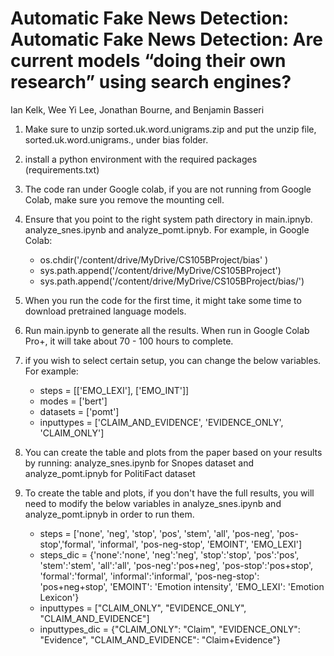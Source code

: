 
# Automatic Fake News Detection: Automatic Fake News Detection: Are current models “doing their own research” using search engines?

Ian Kelk, Wee Yi Lee, Jonathan Bourne, and Benjamin Basseri 
 <br>
1. Make sure to unzip sorted.uk.word.unigrams.zip and put the unzip file, sorted.uk.word.unigrams., under bias folder. 
2. install a python environment with the required packages (requirements.txt) 
3. The code ran under Google colab, if you are not running from Google Colab, make sure you remove the mounting cell.
4. Ensure that you point to the right system path directory in main.ipnyb. analyze_snes.ipynb and analyze_pomt.ipnyb. For example, in Google Colab: 
	- os.chdir('/content/drive/MyDrive/CS105BProject/bias' )
	- sys.path.append('/content/drive/MyDrive/CS105BProject')
	- sys.path.append('/content/drive/MyDrive/CS105BProject/bias/')
	
4. When you run the code for the first time, it might take some time to download pretrained language models.
6. Run main.ipynb to generate all the results. When run in Google Colab Pro+, it will take about 70 - 100 hours to complete.
6. if you wish to select certain setup, you can change the below variables. For example:
	- steps = [['EMO_LEXI'], ['EMO_INT']]
	- modes = ['bert']
	- datasets = ['pomt']
	- inputtypes = ['CLAIM_AND_EVIDENCE', 'EVIDENCE_ONLY', 'CLAIM_ONLY']

6. You can create the table and plots from the paper based on your results by running: analyze_snes.ipynb for Snopes dataset and analyze_pomt.ipnyb for PolitiFact dataset
7. To create the table and plots, if you don't have the full results, you will need to modify the below variables in analyze_snes.ipynb and analyze_pomt.ipnyb in order to run them. 
	- steps = ['none', 'neg', 'stop', 'pos', 'stem', 'all', 'pos-neg', 'pos-stop','formal', 'informal', 'pos-neg-stop', 'EMOINT', 'EMO_LEXI']
	- steps_dic = {'none':'none', 'neg':'neg', 'stop':'stop', 'pos':'pos', 'stem':'stem', 'all':'all', 
             			'pos-neg':'pos+neg', 'pos-stop':'pos+stop', 'formal':'formal', 'informal':'informal',
           			'pos-neg-stop': 'pos+neg+stop', 'EMOINT': 'Emotion intensity', 'EMO_LEXI': 'Emotion Lexicon'}
	- inputtypes = ["CLAIM_ONLY", "EVIDENCE_ONLY", "CLAIM_AND_EVIDENCE"]
	- inputtypes_dic = {"CLAIM_ONLY": "Claim", "EVIDENCE_ONLY": "Evidence", "CLAIM_AND_EVIDENCE": "Claim+Evidence"}


